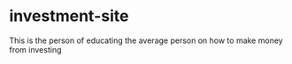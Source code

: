 # investment-site
This is the person of educating the average person on how to make money from investing
